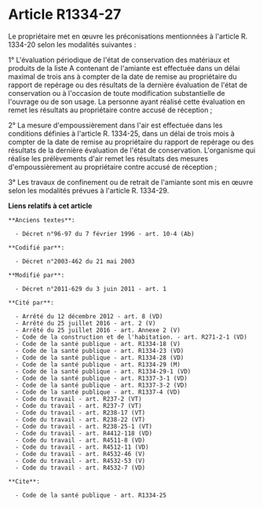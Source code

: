 # Article R1334-27

Le propriétaire met en œuvre les préconisations mentionnées à l'article R. 1334-20 selon les modalités suivantes : 

1° L'évaluation périodique de l'état de conservation des matériaux et produits de la liste A contenant de l'amiante est
effectuée dans un délai maximal de trois ans à compter de la date de remise au propriétaire du rapport de repérage ou des
résultats de la dernière évaluation de l'état de conservation ou à l'occasion de toute modification substantielle de
l'ouvrage ou de son usage. La personne ayant réalisé cette évaluation en remet les résultats au propriétaire contre accusé de
réception ; 

2° La mesure d'empoussièrement dans l'air est effectuée dans les conditions définies à l'article R. 1334-25, dans un délai de
trois mois à compter de la date de remise au propriétaire du rapport de repérage ou des résultats de la dernière évaluation
de l'état de conservation. L'organisme qui réalise les prélèvements d'air remet les résultats des mesures d'empoussièrement
au propriétaire contre accusé de réception ; 

3° Les travaux de confinement ou de retrait de l'amiante sont mis en œuvre selon les modalités prévues à l'article R.
1334-29.

**Liens relatifs à cet article**

	**Anciens textes**:

	  - Décret n°96-97 du 7 février 1996 - art. 10-4 (Ab)

	**Codifié par**:

	  - Décret n°2003-462 du 21 mai 2003

	**Modifié par**:

	  - Décret n°2011-629 du 3 juin 2011 - art. 1

	**Cité par**:

	  - Arrêté du 12 décembre 2012 - art. 8 (VD)
	  - Arrêté du 25 juillet 2016 - art. 2 (V)
	  - Arrêté du 25 juillet 2016 - art. Annexe 2 (V)
	  - Code de la construction et de l'habitation. - art. R271-2-1 (VD)
	  - Code de la santé publique - art. R1334-18 (V)
	  - Code de la santé publique - art. R1334-23 (VD)
	  - Code de la santé publique - art. R1334-28 (VD)
	  - Code de la santé publique - art. R1334-29 (M)
	  - Code de la santé publique - art. R1334-29-1 (VD)
	  - Code de la santé publique - art. R1337-3-1 (VD)
	  - Code de la santé publique - art. R1337-3-2 (VD)
	  - Code de la santé publique - art. R1337-4 (VD)
	  - Code du travail - art. R237-2 (VT)
	  - Code du travail - art. R237-7 (VT)
	  - Code du travail - art. R238-17 (VT)
	  - Code du travail - art. R238-22 (VT)
	  - Code du travail - art. R238-25-1 (VT)
	  - Code du travail - art. R4412-118 (VD)
	  - Code du travail - art. R4511-8 (VD)
	  - Code du travail - art. R4512-11 (VD)
	  - Code du travail - art. R4532-46 (V)
	  - Code du travail - art. R4532-53 (V)
	  - Code du travail - art. R4532-7 (VD)

	**Cite**:

	  - Code de la santé publique - art. R1334-25
